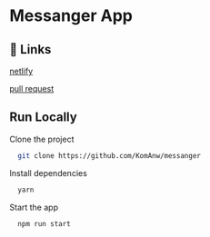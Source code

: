 # Messanger App

## 🔗 Links

[netlify](https://sweet-messanger.netlify.app/)

[pull request](https://github.com/KomAnw/messanger/pull/3)

## Run Locally

Clone the project

```bash
  git clone https://github.com/KomAnw/messanger
```

Install dependencies

```bash
  yarn
```

Start the app

```bash
  npm run start
```
